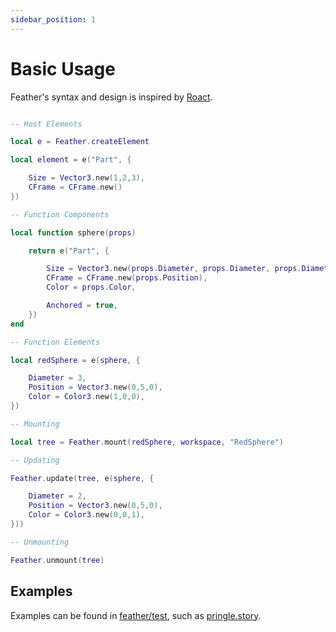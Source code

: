 ```yaml
---
sidebar_position: 1
---
```


# Basic Usage

Feather's syntax and design is inspired by [Roact](https://roblox.github.io/roact/api-reference/).

```lua

-- Host Elements

local e = Feather.createElement

local element = e("Part", {

	Size = Vector3.new(1,2,3),
	CFrame = CFrame.new()
})

-- Function Components

local function sphere(props)

	return e("Part", {

		Size = Vector3.new(props.Diameter, props.Diameter, props.Diameter),
		CFrame = CFrame.new(props.Position),
		Color = props.Color,

		Anchored = true,
	})
end

-- Function Elements

local redSphere = e(sphere, {

	Diameter = 3,
	Position = Vector3.new(0,5,0),
	Color = Color3.new(1,0,0),
})

-- Mounting

local tree = Feather.mount(redSphere, workspace, "RedSphere")

-- Updating

Feather.update(tree, e(sphere, {

	Diameter = 2,
	Position = Vector3.new(0,5,0),
	Color = Color3.new(0,0,1),
}))

-- Unmounting

Feather.unmount(tree)
```

## Examples

Examples can be found in [feather/test](https://github.com/blinkybool/feather/tree/main/test), such as [pringle.story](https://github.com/blinkybool/feather/blob/main/test/pringle.story.lua).


